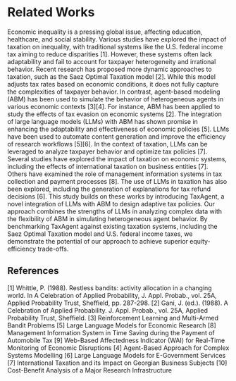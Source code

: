 # Related Works

Economic inequality is a pressing global issue, affecting education, healthcare, and social stability. Various studies have explored the impact of taxation on inequality, with traditional systems like the U.S. federal income tax aiming to reduce disparities [1]. However, these systems often lack adaptability and fail to account for taxpayer heterogeneity and irrational behavior.
Recent research has proposed more dynamic approaches to taxation, such as the Saez Optimal Taxation model [2]. While this model adjusts tax rates based on economic conditions, it does not fully capture the complexities of taxpayer behavior. In contrast, agent-based modeling (ABM) has been used to simulate the behavior of heterogeneous agents in various economic contexts [3][4]. For instance, ABM has been applied to study the effects of tax evasion on economic systems [2].
The integration of large language models (LLMs) with ABM has shown promise in enhancing the adaptability and effectiveness of economic policies [5]. LLMs have been used to automate content generation and improve the efficiency of research workflows [5][6]. In the context of taxation, LLMs can be leveraged to analyze taxpayer behavior and optimize tax policies [7].
Several studies have explored the impact of taxation on economic systems, including the effects of international taxation on business entities [7]. Others have examined the role of management information systems in tax collection and payment processes [8]. The use of LLMs in taxation has also been explored, including the generation of explanations for tax refund decisions [6].
This study builds on these works by introducing TaxAgent, a novel integration of LLMs with ABM to design adaptive tax policies. Our approach combines the strengths of LLMs in analyzing complex data with the flexibility of ABM in simulating heterogeneous agent behavior. By benchmarking TaxAgent against existing taxation systems, including the Saez Optimal Taxation model and U.S. federal income taxes, we demonstrate the potential of our approach to achieve superior equity-efficiency trade-offs.

## References

[1] Whittle, P. (1988). Restless bandits: activity allocation in a changing world. In A Celebration of Applied Probability, J. Appl. Probab., vol. 25A, Applied Probability Trust, Sheffield, pp. 287-298.
[2] Gani, J. (ed.). (1988). A Celebration of Applied Probability. J. Appl. Probab., vol. 25A, Applied Probability Trust, Sheffield.
[3] Reinforcement Learning and Multi-Armed Bandit Problems
[5] Large Language Models for Economic Research
[8] Management Information System in Time Saving during the Payment of Automobile Tax
[9] Web-Based Affectedness Indicator (WAI) for Real-Time Monitoring of Economic Disruptions
[4] Agent-Based Approach for Complex Systems Modelling
[6] Large Language Models for E-Government Services
[7] International Taxation and its Impact on Georgian Business Subjects
[10] Cost-Benefit Analysis of a Major Research Infrastructure